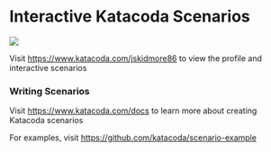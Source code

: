 # Interactive Katacoda Scenarios

[![](http://shields.katacoda.com/katacoda/jskidmore86/count.svg)](https://www.katacoda.com/jskidmore86 "Get your profile on Katacoda.com")

Visit https://www.katacoda.com/jskidmore86 to view the profile and interactive scenarios

### Writing Scenarios
Visit https://www.katacoda.com/docs to learn more about creating Katacoda scenarios

For examples, visit https://github.com/katacoda/scenario-example
